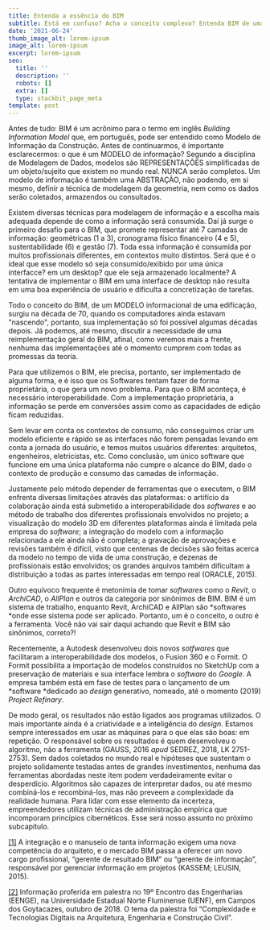 ```yaml
---
title: Entenda a essência do BIM
subtitle: Está em confuso? Acha o conceito complexo? Entenda BIM de uma vez por todas.
date: '2021-06-24'
thumb_image_alt: lorem-ipsum
image_alt: lorem-ipsum
excerpt: lorem-ipsum
seo:
  title: ''
  description: ''
  robots: []
  extra: []
  type: stackbit_page_meta
template: post
---
```

Antes de tudo: BIM é um acrônimo para o termo em inglês *Building Information Model* que, em português, pode ser entendido como Modelo de Informação da Construção. Antes de continuarmos, é importante esclarecermos: o que é um MODELO de informação? Segundo a disciplina de Modelagem de Dados, modelos são REPRESENTAÇÕES simplificadas de um objeto/sujeito que existem no mundo real. NUNCA serão completos. Um modelo de informação é também uma ABSTRAÇÃO, não podendo, em si mesmo, definir a técnica de modelagem da geometria, nem como os dados serão coletados, armazendos ou consultados.

Existem diversas técnicas para modelagem de informação e a escolha mais adequada depende de como a informação será consumida. Daí já surge o primeiro desafio para o BIM, que promete representar até 7 camadas de informação:  geométricas (1 a 3), cronograma físico financeiro (4 e 5), sustentabilidade (6) e gestão (7). Toda essa informação é consumida por muitos profissionais diferentes, em contextos muito distintos. Será que é o ideal que esse modelo só seja consumido/exibido por uma única interfacce? em um desktop? que ele seja armazenado localmente? A tentativa de implementar o BIM em uma interface de desktop não resulta em uma boa experiência de usuário e dificulta a concretização de tarefas.

Todo o conceito do BIM, de um MODELO informacional de uma edificação, surgiu na década de 70, quando os computadores ainda estavam "nascendo", portanto, sua implementação só foi possível algumas décadas depois. Já podemos, até mesmo, discutir a necessidade de uma reimplementação geral do BIM, afinal, como veremos mais a frente, nenhuma das implementações até o momento cumprem com todas as promessas da teoria.

Para que utilizemos o BIM, ele precisa, portanto, ser implementado de alguma forma, e é isso que os Softwares tentam fazer de forma proprietária, o que gera um novo problema. Para que o BIM aconteça, é necessário interoperabilidade. Com a implementação proprietária, a informação se perde em conversões assim como as capacidades de edição ficam reduzidas. 

Sem levar em conta os contextos de consumo, não conseguimos criar um modelo eficiente e rápido se as interfaces não forem pensadas levando em conta a jornada do usuário, e temos muitos usuários diferentes: arquitetos, engenheiros, eletricistas, etc. Como conclusão, um único software que funcione em uma única plataforma não cumpre o alcance do BIM, dado o contexto de produção e consumo das camadas de informação.

Justamente pelo método depender de ferramentas que o executem, o BIM enfrenta diversas limitações através das plataformas: o artifício da colaboração ainda está submetido a interoperabilidade dos *softwares* e ao método de trabalho dos diferentes profissionais envolvidos no projeto; a visualização do modelo 3D em diferentes plataformas ainda é limitada pela empresa do *software*; a integração do modelo com a informação relacionada a ele ainda não é completa; a gravação de aprovações e revisões também é difícil, visto que centenas de decisões são feitas acerca da modelo no tempo de vida de uma construção, e dezenas de profissionais estão envolvidos; os grandes arquivos também dificultam a distribuição a todas as partes interessadas em tempo real (ORACLE, 2015).

Outro equívoco frequente é metonímia de tomar *softwares* como o *Revit*, o *ArchiCAD*, o *AllPlan* e outros da categoria por sinônimos de BIM. BIM é um sistema de trabalho, enquanto Revit, ArchiCAD e AllPlan são \*softwares \*onde esse sistema pode ser aplicado. Portanto, um é o conceito, o outro é a ferramenta. Você não vai sair daqui achando que Revit e BIM são sinônimos, correto?!

Recentemente, a Autodesk desenvolveu dois novos *sotfwares* que facilitaram a interoperabilidade dos modelos, o Fusion 360 e o Formit. O Formit possibilita a importação de modelos construídos no SketchUp com a preservação de materiais e sua interface lembra o *software* do *Google*. A empresa também está em fase de testes para o lançamento de um \*software \*dedicado ao *design* generativo, nomeado, até o momento (2019) *Project Refinary*.

De modo geral, os resultados não estão ligados aos programas utilizados. O mais importante ainda é a criatividade e a inteligência do *design*. Estamos sempre interessados em usar as máquinas para o que elas são boas: em repetição. O responsável sobre os resultados é quem desenvolveu o algoritmo, não a ferramenta (GAUSS, 2016 *apud* SEDREZ, 2018, LK 2751-2753). Sem dados coletados no mundo real e hipóteses que sustentam o projeto solidamente testadas antes de grandes investimentos, nenhuma das ferramentas abordadas neste item podem verdadeiramente evitar o desperdício. Algoritmos são capazes de interpretar dados, ou até mesmo combiná-los e recombiná-los, mas não preveem a complexidade da realidade humana. Para lidar com esse elemento da incerteza, empreendedores utilizam técnicas de administração empírica que incomporam princípios cibernéticos. Esse será nosso assunto no próximo subcapítulo.

[\[1\]](#\_ftnref1) A integração e o manuseio de tanta informação exigem uma nova competência do arquiteto, e o mercado BIM passa a oferecer um novo cargo
profissional, “gerente de resultado BIM” ou “gerente de informação”, responsável por gerenciar informação em projetos (KASSEM; LEUSIN, 2015).

[\[2\]](#\_ftnref2) Informação proferida em palestra no 19º Encontro das Engenharias (EENGE), na Universidade Estadual Norte Fluminense (UENF), em Campos dos Goytacazes, outubro de 2018. O tema da palestra foi “Complexidade e Tecnologias Digitais na Arquitetura, Engenharia e Construção Civil”.
